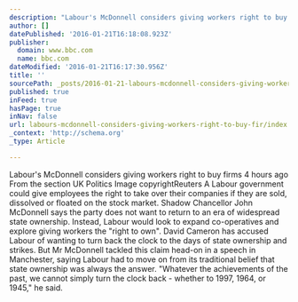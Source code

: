 ```yaml
---
description: "Labour's McDonnell considers giving workers right to buy firms 4 hours ago  From the section UK Politics Image copyrightReuters A Labour government could give e"
author: []
datePublished: '2016-01-21T16:18:08.923Z'
publisher:
  domain: www.bbc.com
  name: bbc.com
dateModified: '2016-01-21T16:17:30.956Z'
title: ''
sourcePath: _posts/2016-01-21-labours-mcdonnell-considers-giving-workers-right-to-buy-fir.md
published: true
inFeed: true
hasPage: true
inNav: false
url: labours-mcdonnell-considers-giving-workers-right-to-buy-fir/index.html
_context: 'http://schema.org'
_type: Article

---
```

Labour's McDonnell considers giving workers right to buy firms 4 hours ago From the section UK Politics Image copyrightReuters A Labour government could give employees the right to take over their companies if they are sold, dissolved or floated on the stock market. Shadow Chancellor John McDonnell says the party does not want to return to an era of widespread state ownership. Instead, Labour would look to expand co-operatives and explore giving workers the "right to own". David Cameron has accused Labour of wanting to turn back the clock to the days of state ownership and strikes. But Mr McDonnell tackled this claim head-on in a speech in Manchester, saying Labour had to move on from its traditional belief that state ownership was always the answer. "Whatever the achievements of the past, we cannot simply turn the clock back - whether to 1997, 1964, or 1945," he said.